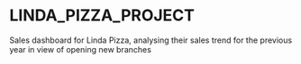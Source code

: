 # LINDA_PIZZA_PROJECT
Sales dashboard for Linda Pizza, analysing their sales trend for the previous year in view of opening new branches
